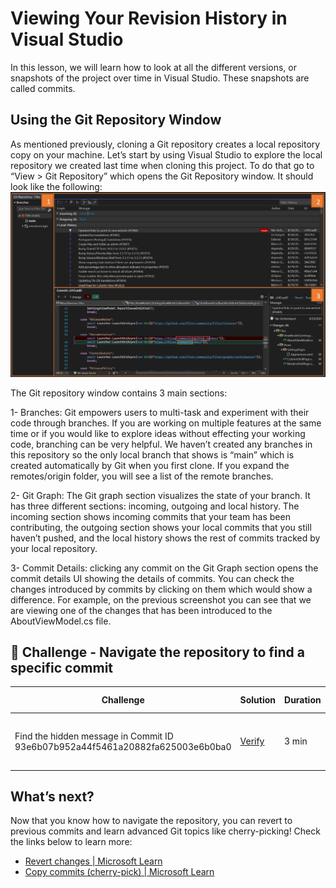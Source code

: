﻿# Viewing Your Revision History in Visual Studio
In this lesson, we will learn how to look at all the different versions, or snapshots of the project over time in Visual Studio. These snapshots are called commits.

## Using the Git Repository Window
As mentioned previously, cloning a Git repository creates a local repository copy on your machine. Let’s start by using Visual Studio to explore the local repository we created last time when cloning this project. To do that go to “View > Git Repository” which opens the Git Repository window. It should look like the following:  
![Annotated Git Repository Window](images/git-repository-window.png)

The Git repository window contains 3 main sections:

1- Branches: Git empowers users to multi-task and experiment with their code through branches. If you are working on multiple features at the same time or if you would like to explore ideas without effecting your working code, branching can be very helpful. We haven’t created any branches in this repository so the only local branch that shows is “main” which is created automatically by Git when you first clone. If you expand the remotes/origin folder, you will see a list of the remote branches. 

2- Git Graph: The Git graph section visualizes the state of your branch. It has three different sections: incoming, outgoing and local history. The incoming section shows incoming commits that your team has been contributing, the outgoing section shows your local commits that you still haven’t pushed, and the local history shows the rest of commits tracked by your local repository.

3- Commit Details: clicking any commit on the Git Graph section opens the commit details UI showing the details of commits. You can check the changes introduced by commits by clicking on them which would show a difference. For example, on the previous screenshot you can see that we are viewing one of the changes that has been introduced to the AboutViewModel.cs file. 

## 🚨 Challenge - Navigate the repository to find a specific commit

| Challenge  | Solution   | Duration   | What you will learn |
| ------------------------------- | ------------------------------- | ----------- | ----------- |
| Find the hidden message in Commit ID 93e6b07b952a44f5461a20882fa625003e6b0ba0 | [Verify](images/answer3.png) | 3 min |  How to filter in the Git Repository window | 

## What’s next?
Now that you know how to navigate the repository, you can revert to previous commits and learn advanced Git topics like cherry-picking! Check the links below to learn more:
*	[Revert changes | Microsoft Learn](https://learn.microsoft.com/en-us/visualstudio/version-control/git-manage-repository?view=vs-2022#revert-changes)
*	[Copy commits (cherry-pick) | Microsoft Learn](https://learn.microsoft.com/en-us/visualstudio/version-control/git-manage-repository?view=vs-2022#copy-commits-cherry-pick)
